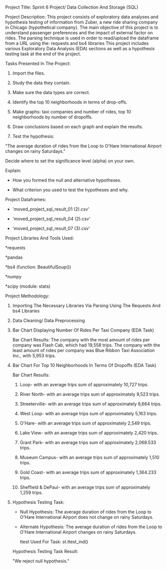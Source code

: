 Project Title: Sprint 6 Project/ Data Collection And Storage (SQL) 

Project Description: This project consists of exploratory data analyses and hypothesis testing of information from Zuber, a new ride sharing company in Chicago (hypothetical company). 
The main objective of this project is to understand passenger preferences and the impact of external factor on rides.  The parsing technique is used in order to read/upload the dataframe from a URL using the: requests and bs4 libraries This project includes various Exploratory Data Analysis (EDA) sections as well as a hypothesis testing task at the end of the project. 

Tasks Presented In The Project: 

1) Import the files.
 
2) Study the data they contain.
   
3) Make sure the data types are correct.
   
5) Identify the top 10 neighborhoods in terms of drop-offs.
 
6) Make graphs: taxi companies and number of rides, top 10 neighborhoods by number of dropoffs.

7) Draw conclusions based on each graph and explain the results.

8) Test the hypothesis:

"The average duration of rides from the Loop to O'Hare International Airport changes on rainy Saturdays."

Decide where to set the significance level (alpha) on your own.

Explain:

* How you formed the null and alternative hypotheses.

* What criterion you used to test the hypotheses and why.


Project Dataframes: 

* 'moved_project_sql_result_01 (2).csv'

* 'moved_project_sql_result_04 (2).csv'

* 'moved_project_sql_result_07 (3).csv'


Project Libraries And Tools Used: 

*requests

*pandas 

*bs4 (function: BeautifulSoup())

*numpy 

*scipy (module: stats)

Project Methodology: 

1) Importing The Necessary Libraries Via Parsing Using The Requests And bs4 Libraries

2) Data Cleaning/ Data Preprocessing

3) Bar Chart Displaying Number Of Rides Per Taxi Company (EDA Task)

   Bar Chart Results:
   The company with the most amount of rides per company was Flash Cab, which had 19,558 trips. The company with the least amount of rides per company was
   Blue Ribbon Taxi Association Inc., with 5,953 trips.

5) Bar Chart For Top 10 Neighborhoods In Terms Of Dropoffs (EDA Task)
   
   Bar Chart Results:

   1) Loop- with an average trips sum of approximately 10,727 trips.

   2) River North- with an average trips sum of approximately 9,523 trips.

   3) Streeterville- with an average trips sum of approximately 6,664 trips.

   4) West Loop- with an average trips sum of approximately 5,163 trips.

   5) O'Hare- with an average trips sum of approximately 2,549 trips.

   6) Lake View- with an average trips sum of approximately 2,420 trips.

   7) Grant Park- with an average trips sum of approximately 2,068.533 trips.

   8) Museum Campus- with an average trips sum of approximately 1,510 trips.

   9) Gold Coast- with an average trips sum of approximately 1,364.233 trips.

   10) Sheffield & DePaul- with an average trips sum of approximately 1,259 trips.

7) Hypothesis Testing Task:

   * Null Hypothesis: The average duration of rides from the Loop to O'Hare International Airport does not change on rainy Saturdays.

   * Alternate Hypothesis: The average duration of rides from the Loop to O'Hare International Airport changes on rainy Saturdays.
  
     ttest Used For Task: st.ttest_ind()

   Hypothesis Testing Task Result:

   "We reject null hypothesis."


